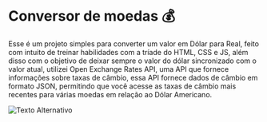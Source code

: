# Conversor de moedas 💰

Esse é um projeto simples para converter um valor em Dólar para Real, feito com intuito de treinar habilidades com a tríade do HTML, CSS e JS, além disso com o 
objetivo de deixar sempre o valor do dólar sincronizado com o valor atual, utilizei Open Exchange Rates API, uma API que fornece informações sobre taxas de câmbio, 
essa API fornece dados de câmbio em formato JSON, permitindo que você acesse as taxas de câmbio mais recentes para várias moedas em relação ao Dólar Americano.

![Texto Alternativo](https://wallpapercave.com/uwp/uwp4134296.png)


